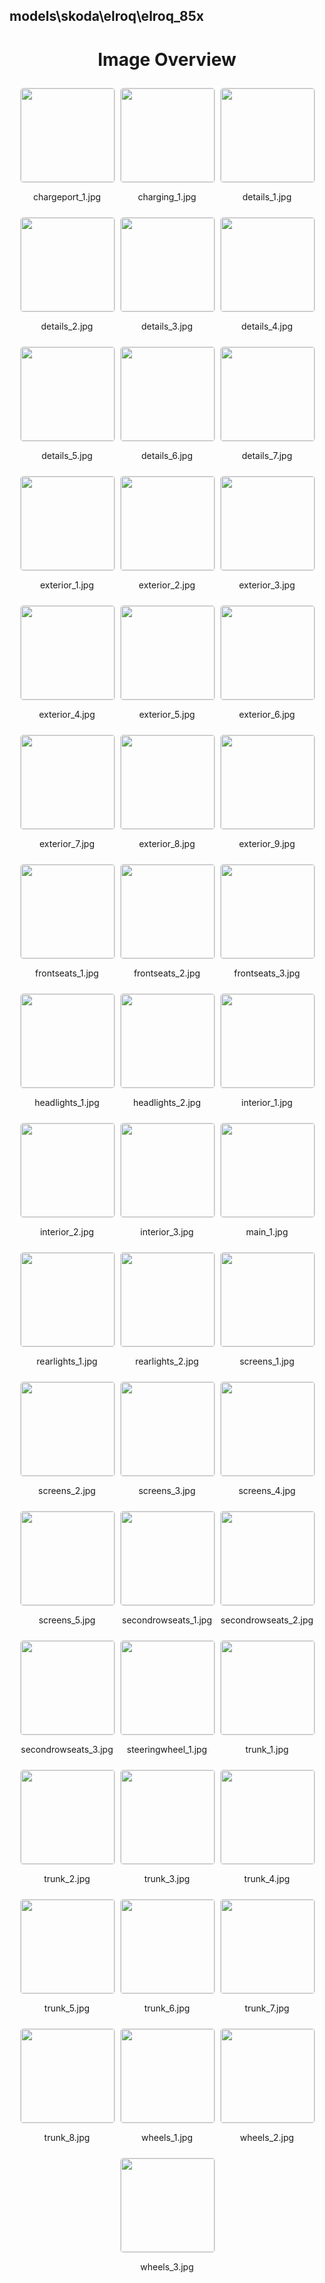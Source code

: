 ## models\skoda\elroq\elroq_85x
<style>
    .image-gallery {
        display: flex;
        flex-wrap: wrap;
        gap: 10px;
        justify-content: center;
        padding: 10px;
    }
    .image-gallery img {
        width: 150px;
        height: auto;
        border: 1px solid #ddd;
        border-radius: 5px;
    }
    .image-gallery div {
        flex: 1 1 calc(33.333% - 20px); /* Three images per row on large screens */
        max-width: 150px;
        text-align: center;
    }
    @media (max-width: 768px) {
        .image-gallery div {
            flex: 1 1 calc(50% - 20px); /* Two images per row on medium screens */
        }
    }
    @media (max-width: 480px) {
        .image-gallery div {
            flex: 1 1 100%; /* One image per row on small screens */
        }
    }
</style>
<h1 style ="text-align: center;"> Image Overview </h1> <div class="image-gallery">
<div>
<img src="https://media.evkx.net/multimedia/models/skoda/elroq/elroq_85x/chargeport_1_st.jpg">
<p>chargeport_1.jpg</p>
</div>
<div>
<img src="https://media.evkx.net/multimedia/models/skoda/elroq/elroq_85x/charging_1_st.jpg">
<p>charging_1.jpg</p>
</div>
<div>
<img src="https://media.evkx.net/multimedia/models/skoda/elroq/elroq_85x/details_1_st.jpg">
<p>details_1.jpg</p>
</div>
<div>
<img src="https://media.evkx.net/multimedia/models/skoda/elroq/elroq_85x/details_2_st.jpg">
<p>details_2.jpg</p>
</div>
<div>
<img src="https://media.evkx.net/multimedia/models/skoda/elroq/elroq_85x/details_3_st.jpg">
<p>details_3.jpg</p>
</div>
<div>
<img src="https://media.evkx.net/multimedia/models/skoda/elroq/elroq_85x/details_4_st.jpg">
<p>details_4.jpg</p>
</div>
<div>
<img src="https://media.evkx.net/multimedia/models/skoda/elroq/elroq_85x/details_5_st.jpg">
<p>details_5.jpg</p>
</div>
<div>
<img src="https://media.evkx.net/multimedia/models/skoda/elroq/elroq_85x/details_6_st.jpg">
<p>details_6.jpg</p>
</div>
<div>
<img src="https://media.evkx.net/multimedia/models/skoda/elroq/elroq_85x/details_7_st.jpg">
<p>details_7.jpg</p>
</div>
<div>
<img src="https://media.evkx.net/multimedia/models/skoda/elroq/elroq_85x/exterior_1_st.jpg">
<p>exterior_1.jpg</p>
</div>
<div>
<img src="https://media.evkx.net/multimedia/models/skoda/elroq/elroq_85x/exterior_2_st.jpg">
<p>exterior_2.jpg</p>
</div>
<div>
<img src="https://media.evkx.net/multimedia/models/skoda/elroq/elroq_85x/exterior_3_st.jpg">
<p>exterior_3.jpg</p>
</div>
<div>
<img src="https://media.evkx.net/multimedia/models/skoda/elroq/elroq_85x/exterior_4_st.jpg">
<p>exterior_4.jpg</p>
</div>
<div>
<img src="https://media.evkx.net/multimedia/models/skoda/elroq/elroq_85x/exterior_5_st.jpg">
<p>exterior_5.jpg</p>
</div>
<div>
<img src="https://media.evkx.net/multimedia/models/skoda/elroq/elroq_85x/exterior_6_st.jpg">
<p>exterior_6.jpg</p>
</div>
<div>
<img src="https://media.evkx.net/multimedia/models/skoda/elroq/elroq_85x/exterior_7_st.jpg">
<p>exterior_7.jpg</p>
</div>
<div>
<img src="https://media.evkx.net/multimedia/models/skoda/elroq/elroq_85x/exterior_8_st.jpg">
<p>exterior_8.jpg</p>
</div>
<div>
<img src="https://media.evkx.net/multimedia/models/skoda/elroq/elroq_85x/exterior_9_st.jpg">
<p>exterior_9.jpg</p>
</div>
<div>
<img src="https://media.evkx.net/multimedia/models/skoda/elroq/elroq_85x/frontseats_1_st.jpg">
<p>frontseats_1.jpg</p>
</div>
<div>
<img src="https://media.evkx.net/multimedia/models/skoda/elroq/elroq_85x/frontseats_2_st.jpg">
<p>frontseats_2.jpg</p>
</div>
<div>
<img src="https://media.evkx.net/multimedia/models/skoda/elroq/elroq_85x/frontseats_3_st.jpg">
<p>frontseats_3.jpg</p>
</div>
<div>
<img src="https://media.evkx.net/multimedia/models/skoda/elroq/elroq_85x/headlights_1_st.jpg">
<p>headlights_1.jpg</p>
</div>
<div>
<img src="https://media.evkx.net/multimedia/models/skoda/elroq/elroq_85x/headlights_2_st.jpg">
<p>headlights_2.jpg</p>
</div>
<div>
<img src="https://media.evkx.net/multimedia/models/skoda/elroq/elroq_85x/interior_1_st.jpg">
<p>interior_1.jpg</p>
</div>
<div>
<img src="https://media.evkx.net/multimedia/models/skoda/elroq/elroq_85x/interior_2_st.jpg">
<p>interior_2.jpg</p>
</div>
<div>
<img src="https://media.evkx.net/multimedia/models/skoda/elroq/elroq_85x/interior_3_st.jpg">
<p>interior_3.jpg</p>
</div>
<div>
<img src="https://media.evkx.net/multimedia/models/skoda/elroq/elroq_85x/main_1_st.jpg">
<p>main_1.jpg</p>
</div>
<div>
<img src="https://media.evkx.net/multimedia/models/skoda/elroq/elroq_85x/rearlights_1_st.jpg">
<p>rearlights_1.jpg</p>
</div>
<div>
<img src="https://media.evkx.net/multimedia/models/skoda/elroq/elroq_85x/rearlights_2_st.jpg">
<p>rearlights_2.jpg</p>
</div>
<div>
<img src="https://media.evkx.net/multimedia/models/skoda/elroq/elroq_85x/screens_1_st.jpg">
<p>screens_1.jpg</p>
</div>
<div>
<img src="https://media.evkx.net/multimedia/models/skoda/elroq/elroq_85x/screens_2_st.jpg">
<p>screens_2.jpg</p>
</div>
<div>
<img src="https://media.evkx.net/multimedia/models/skoda/elroq/elroq_85x/screens_3_st.jpg">
<p>screens_3.jpg</p>
</div>
<div>
<img src="https://media.evkx.net/multimedia/models/skoda/elroq/elroq_85x/screens_4_st.jpg">
<p>screens_4.jpg</p>
</div>
<div>
<img src="https://media.evkx.net/multimedia/models/skoda/elroq/elroq_85x/screens_5_st.jpg">
<p>screens_5.jpg</p>
</div>
<div>
<img src="https://media.evkx.net/multimedia/models/skoda/elroq/elroq_85x/secondrowseats_1_st.jpg">
<p>secondrowseats_1.jpg</p>
</div>
<div>
<img src="https://media.evkx.net/multimedia/models/skoda/elroq/elroq_85x/secondrowseats_2_st.jpg">
<p>secondrowseats_2.jpg</p>
</div>
<div>
<img src="https://media.evkx.net/multimedia/models/skoda/elroq/elroq_85x/secondrowseats_3_st.jpg">
<p>secondrowseats_3.jpg</p>
</div>
<div>
<img src="https://media.evkx.net/multimedia/models/skoda/elroq/elroq_85x/steeringwheel_1_st.jpg">
<p>steeringwheel_1.jpg</p>
</div>
<div>
<img src="https://media.evkx.net/multimedia/models/skoda/elroq/elroq_85x/trunk_1_st.jpg">
<p>trunk_1.jpg</p>
</div>
<div>
<img src="https://media.evkx.net/multimedia/models/skoda/elroq/elroq_85x/trunk_2_st.jpg">
<p>trunk_2.jpg</p>
</div>
<div>
<img src="https://media.evkx.net/multimedia/models/skoda/elroq/elroq_85x/trunk_3_st.jpg">
<p>trunk_3.jpg</p>
</div>
<div>
<img src="https://media.evkx.net/multimedia/models/skoda/elroq/elroq_85x/trunk_4_st.jpg">
<p>trunk_4.jpg</p>
</div>
<div>
<img src="https://media.evkx.net/multimedia/models/skoda/elroq/elroq_85x/trunk_5_st.jpg">
<p>trunk_5.jpg</p>
</div>
<div>
<img src="https://media.evkx.net/multimedia/models/skoda/elroq/elroq_85x/trunk_6_st.jpg">
<p>trunk_6.jpg</p>
</div>
<div>
<img src="https://media.evkx.net/multimedia/models/skoda/elroq/elroq_85x/trunk_7_st.jpg">
<p>trunk_7.jpg</p>
</div>
<div>
<img src="https://media.evkx.net/multimedia/models/skoda/elroq/elroq_85x/trunk_8_st.jpg">
<p>trunk_8.jpg</p>
</div>
<div>
<img src="https://media.evkx.net/multimedia/models/skoda/elroq/elroq_85x/wheels_1_st.jpg">
<p>wheels_1.jpg</p>
</div>
<div>
<img src="https://media.evkx.net/multimedia/models/skoda/elroq/elroq_85x/wheels_2_st.jpg">
<p>wheels_2.jpg</p>
</div>
<div>
<img src="https://media.evkx.net/multimedia/models/skoda/elroq/elroq_85x/wheels_3_st.jpg">
<p>wheels_3.jpg</p>
</div>
</div>
